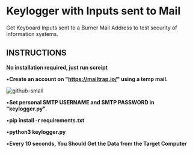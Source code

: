 # Keylogger with Inputs sent to Mail

Get Keyboard Inputs sent to a Burner Mail Address to test security of information systems.

## INSTRUCTIONS

**No installation required, just run screipt**

•**Create an account on "https://mailtrap.io/" using a temp mail.**

![github-small](https://github.com/aydinnyunus/WifiPassword-Stealer/blob/master/images/dene.png?raw=true)

•**Set personal SMTP USERNAME and SMTP PASSWORD in "keylogger.py".**

•**pip install -r requirements.txt**

•**python3 keylogger.py**

•**Every 10 seconds, You Should Get the Data from the Target Computer**


